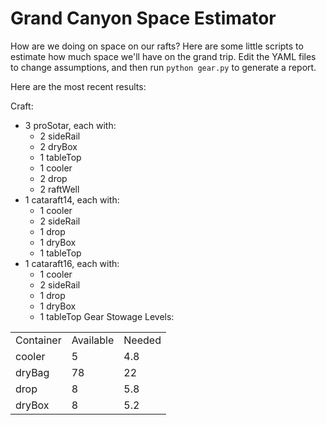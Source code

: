 Grand Canyon Space Estimator
============================

How are we doing on space on our rafts?  Here are some little scripts to 
estimate how much space we'll have on the grand trip. Edit 
the YAML files to change assumptions, and then run `python gear.py` to generate
a report.

Here are the most recent results:

Craft:
  - 3 proSotar, each with:
    - 2 sideRail
    - 2 dryBox
    - 1 tableTop
    - 1 cooler
    - 2 drop
    - 2 raftWell
  - 1 cataraft14, each with:
    - 1 cooler
    - 2 sideRail
    - 1 drop
    - 1 dryBox
    - 1 tableTop
  - 1 cataraft16, each with:
    - 1 cooler
    - 2 sideRail
    - 1 drop
    - 1 dryBox
    - 1 tableTop
Gear Stowage Levels:
<table>
    <tr>
      <td>Container</td>      <td>Available</td>        <td>Needed</td>
    </tr>
    <tr>
         <td>cooler         </td>     <td>5</td>            <td>4.8</td>
    </tr>
    <tr>
         <td>dryBag     </td>        <td>78    </td>         <td>22</td>
    </tr>
    <tr>
           <td>drop         </td>     <td>8        </td>    <td>5.8</td>
    </tr>
    <tr>
         <td>dryBox     </td>         <td>8       </td>     <td>5.2</td>
    </tr>
</table>

